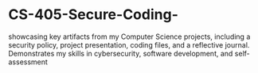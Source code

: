 # CS-405-Secure-Coding-
showcasing key artifacts from my Computer Science projects, including a security policy, project presentation, coding files, and a reflective journal. Demonstrates my skills in cybersecurity, software development, and self-assessment
